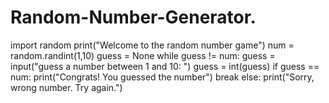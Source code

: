 # Random-Number-Generator.
import random
print("Welcome to the random number game")
num = random.randint(1,10)
guess = None
while guess != num:
     guess = input("guess a number between 1 and 10: ")
     guess = int(guess)
     if guess == num:
        print("Congrats! You guessed the number")
        break
     else:
        print("Sorry, wrong number. Try again.")

